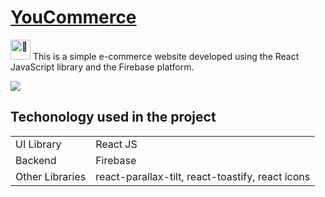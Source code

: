 # [YouCommerce](https://youcommerce.netlify.app/) <picture>
  <source srcset="https://fonts.gstatic.com/s/e/notoemoji/latest/1f6a8/512.webp" type="image/webp">
  <img src="https://fonts.gstatic.com/s/e/notoemoji/latest/1f6a8/512.gif" alt="🚨" width="32" height="32">
</picture>
This is a simple e-commerce website developed using the React JavaScript library and the Firebase platform.

![](https://media.giphy.com/media/4R8vtRen8pAgu9IGxk/giphy.gif)


## Techonology used in the project
| |  |
|-----------------|-----------------|
| UI Library| React JS|
| Backend | Firebase |
| Other Libraries| react-parallax-tilt, react-toastify, react icons|
